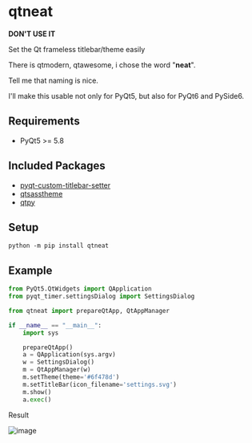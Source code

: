 # qtneat
<b>DON'T USE IT</b>

Set the Qt frameless titlebar/theme easily

There is qtmodern, qtawesome, i chose the word "<b>neat</b>".

Tell me that naming is nice.

I'll make this usable not only for PyQt5, but also for PyQt6 and PySide6.

## Requirements
* PyQt5 >= 5.8

## Included Packages
* <a href="https://github.com/yjg30737/pyqt-custom-titlebar-setter">pyqt-custom-titlebar-setter</a>
* <a href="https://github.com/yjg30737/qtsasstheme">qtsasstheme</a>
* <a href="https://github.com/spyder-ide/qtpy">qtpy</a>

## Setup
`python -m pip install qtneat`

## Example
```python
from PyQt5.QtWidgets import QApplication
from pyqt_timer.settingsDialog import SettingsDialog

from qtneat import prepareQtApp, QtAppManager

if __name__ == "__main__":
    import sys

    prepareQtApp()
    a = QApplication(sys.argv)
    w = SettingsDialog()
    m = QtAppManager(w)
    m.setTheme(theme='#6f478d')
    m.setTitleBar(icon_filename='settings.svg')
    m.show()
    a.exec()
```

Result

![image](https://user-images.githubusercontent.com/55078043/175795922-2239ee56-b514-46f4-9a2c-849e419a1c8f.png)
